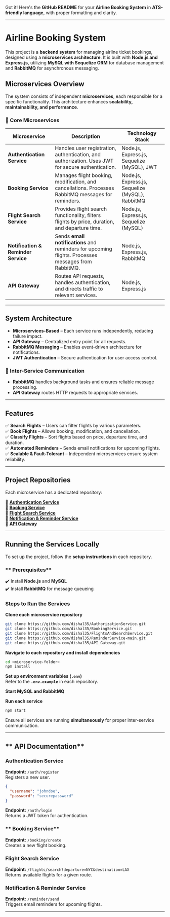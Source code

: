 Got it! Here's the **GitHub README** for your **Airline Booking System** in **ATS-friendly language**, with proper formatting and clarity.  

---

# **Airline Booking System**  

This project is a **backend system** for managing airline ticket bookings, designed using a **microservices architecture**. It is built with **Node.js and Express.js**, utilizing **MySQL with Sequelize ORM** for database management and **RabbitMQ** for asynchronous messaging.  

## Microservices Overview 

The system consists of independent **microservices**, each responsible for a specific functionality. This architecture enhances **scalability, maintainability, and performance**.  

### **🔹 Core Microservices**  

| Microservice | Description | Technology Stack |  
|-------------|------------|------------------|  
| **Authentication Service** | Handles user registration, authentication, and authorization. Uses JWT for secure authentication. | Node.js, Express.js, Sequelize (MySQL), JWT |  
| **Booking Service** | Manages flight booking, modification, and cancellations. Processes RabbitMQ messages for reminders. | Node.js, Express.js, Sequelize (MySQL), RabbitMQ |  
| **Flight Search Service** | Provides flight search functionality, filters flights by price, duration, and departure time. | Node.js, Express.js, Sequelize (MySQL) |  
| **Notification & Reminder Service** | Sends **email notifications** and reminders for upcoming flights. Processes messages from RabbitMQ. | Node.js, Express.js, RabbitMQ |  
| **API Gateway** | Routes API requests, handles authentication, and directs traffic to relevant services. | Node.js, Express.js |  

---

## **System Architecture**  

- **Microservices-Based** – Each service runs independently, reducing failure impact.  
- **API Gateway** – Centralized entry point for all requests.  
- **RabbitMQ Messaging** – Enables event-driven architecture for notifications.  
- **JWT Authentication** – Secure authentication for user access control.  

### **🔹 Inter-Service Communication**  
- **RabbitMQ** handles background tasks and ensures reliable message processing.  
- **API Gateway** routes HTTP requests to appropriate services.  

---

## **Features**  

✅ **Search Flights** – Users can filter flights by various parameters.  
✅ **Book Flights** – Allows booking, modification, and cancellation.  
✅ **Classify Flights** – Sort flights based on price, departure time, and duration.  
✅ **Automated Reminders** – Sends email notifications for upcoming flights.  
✅ **Scalable & Fault-Tolerant** – Independent microservices ensure system reliability.  

---

## **Project Repositories**  

Each microservice has a dedicated repository:  

🔹 **[Authentication Service](https://github.com/dishal35/AuthorizationService)**  
🔹 **[Booking Service](https://github.com/dishal35/BookingService)**  
🔹 **[Flight Search Service](https://github.com/dishal35/FlightsAndSearchService)**  
🔹 **[Notification & Reminder Service](https://github.com/dishal35/ReminderService-main)**  
🔹 **[API Gateway](https://github.com/dishal35/API_Gateway)**  

---

## **Running the Services Locally**  

To set up the project, follow the **setup instructions** in each repository.  

### ** Prerequisites**  
✔️ Install **Node.js** and **MySQL**  
✔️ Install **RabbitMQ** for message queueing  

### **Steps to Run the Services**  

**Clone each microservice repository**  
```bash
git clone https://github.com/dishal35/AuthorizationService.git
git clone https://github.com/dishal35/BookingService.git
git clone https://github.com/dishal35/FlightsAndSearchService.git
git clone https://github.com/dishal35/ReminderService-main.git
git clone https://github.com/dishal35/API_Gateway.git
```
**Navigate to each repository and install dependencies**  
```bash
cd <microservice-folder>
npm install
```
**Set up environment variables (`.env`)**  
Refer to the **`.env.example`** in each repository.  

**Start MySQL and RabbitMQ**  

**Run each service**  
```bash
npm start
```
Ensure all services are running **simultaneously** for proper inter-service communication.  

---

## ** API Documentation**  

### **Authentication Service**  
**Endpoint:** `/auth/register`  
Registers a new user.  
```json
{
  "username": "johndoe",
  "password": "securepassword"
}
```

**Endpoint:** `/auth/login`  
Returns a JWT token for authentication.  

### ** Booking Service**  
**Endpoint:** `/booking/create`  
Creates a new flight booking.  

### **Flight Search Service**  
**Endpoint:** `/flights/search?departure=NYC&destination=LAX`  
Returns available flights for a given route.  

### **Notification & Reminder Service**  
**Endpoint:** `/reminder/send`  
Triggers email reminders for upcoming flights.  

---
